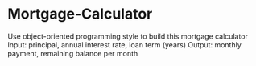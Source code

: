 # Mortgage-Calculator 
Use object-oriented programming style to build this mortgage calculator 
Input: principal, annual interest rate, loan term (years) 
Output: monthly payment, remaining balance per month  
 
